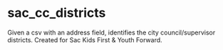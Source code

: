 # sac_cc_districts
Given a csv with an address field, identifies the city council/supervisor districts.  Created for Sac Kids First &amp; Youth Forward. 
